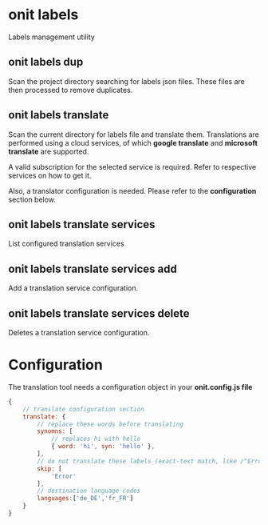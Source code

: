 # onit labels

Labels management utility

## onit labels dup

Scan the project directory searching for labels json files. These files are then processed to remove duplicates.

## onit labels translate

Scan the current directory for labels file and translate them. Translations are performed using a cloud services, of which **google translate** and **microsoft translate** are supported.

A valid subscription for the selected service is required. Refer to respective services on how to get it.

Also, a translator configuration is needed. Please refer to the **configuration** section below. 
## onit labels translate services

List configured translation services

## onit labels translate services add

Add a translation service configuration. 

## onit labels translate services delete

Deletes a translation service configuration.

# Configuration
The translation tool needs a configuration object in your **onit.config.js file**

```js
{
    // translate configuration section
    translate: {
        // replace these words before translating 
        synomns: [
            // replaces hi with hello
            { word: 'hi', syn: 'hello' },
        ],
        // do not translate these labels (exact-text match, like /^Error$/)
        skip: [
            'Error'
        ],
        // destination language codes
        languages:['de_DE','fr_FR']
    }
}